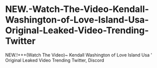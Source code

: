 # NEW.-Watch-The-Video-Kendall-Washington-of-Love-Island-Usa-Original-Leaked-Video-Trending-Twitter
NEW.!+++(Watch The Video)~ Kendall Washington of Love Island Usa ' Original Leaked Video Trending Twitter, Discord
